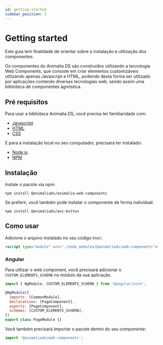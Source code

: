 ```yaml
---
id: getting-started
sidebar_position: 3
---
```


# Getting started

Este guia tem finalidade de orientar sobre a instalação e utilização dos componentes.

Os componentes do Animalia DS são construídos utilizando a tecnologia Web Components,
que consiste em criar elementos customizáveis utilizando apenas Javascript e HTML, podendo
desta forma ser utilizado por aplicações contendo diversas tecnologias web, sendo assim uma
biblioteca de componentes agnóstica.

## Pré requisitos

Para usar a biblioteca Animalia DS, você precisa ter familiaridade com:

- [Javascript](https://developer.mozilla.org/en-US/docs/Web/JavaScript/A_re-introduction_to_JavaScript)
- [HTML](https://developer.mozilla.org/docs/Learn/HTML/Introduction_to_HTML)
- [CSS](https://developer.mozilla.org/docs/Learn/CSS/First_steps)

E para a instalação local no seu computador, precisará ter instalado:

- [Node.js](https://nodejs.org/en/)
- [NPM](https://docs.npmjs.com/getting-started/what-is-npm)

## Instalação

Instale o pacote via npm:

```
npm install @animaliads/animalia-web-components
```

Se preferir, você também pode instalar o componente de forma individual:

```
npm install @animaliads/ani-button
```

## Como usar

Adicione o arquivo instalado no seu código `html`:

```html
<script type="module" src="./node_modules/@animaliads/web-components"></script>
```

<a id="angular"></a>

### Angular

Para utilizar o web component, você precisará adicionar o `CUSTOM_ELEMENTS_SCHEMA` no módulo da sua aplicação.

```javascript
import { NgModule, CUSTOM_ELEMENTS_SCHEMA } from '@angular/core';

@NgModule({
  imports: [CommonModule],
  declarations: [PageComponent],
  exports: [PageComponent],
  schemas: [CUSTOM_ELEMENTS_SCHEMA],
})
export class PageModule {}
```

Você também precisará importar o pacote dentro do seu componente:

```javascript
import '@animaliads/web-components';
```
